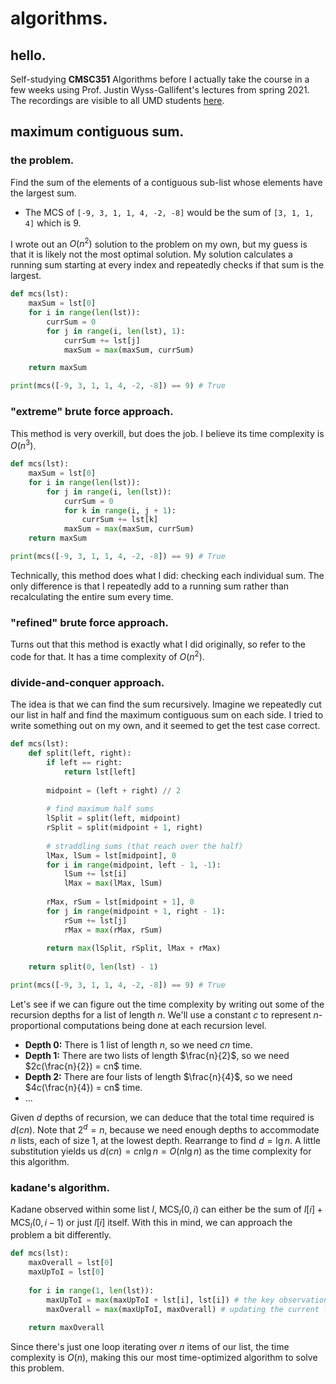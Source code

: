 # algorithms.

## hello.

Self-studying **CMSC351** Algorithms before I actually take the course in a few weeks using Prof. Justin Wyss-Gallifent's lectures from spring 2021. The recordings are visible to all UMD students [here](https://umd.instructure.com/courses/1302400/external_tools/28827).

## maximum contiguous sum.

### the problem.

Find the sum of the elements of a contiguous sub-list whose elements have the largest sum.

- The MCS of `[-9, 3, 1, 1, 4, -2, -8]` would be the sum of `[3, 1, 1, 4]` which is $9$.

I wrote out an $O(n^2)$ solution to the problem on my own, but my guess is that it is likely not the most optimal solution. My solution calculates a running sum starting at every index and repeatedly checks if that sum is the largest.

```python
def mcs(lst):
    maxSum = lst[0]
    for i in range(len(lst)):
        currSum = 0
        for j in range(i, len(lst), 1):
            currSum += lst[j]
            maxSum = max(maxSum, currSum)

    return maxSum

print(mcs([-9, 3, 1, 1, 4, -2, -8]) == 9) # True
```

### "extreme" brute force approach.

This method is very overkill, but does the job. I believe its time complexity is $O(n^3)$.

```py
def mcs(lst):
    maxSum = lst[0]
    for i in range(len(lst)):
        for j in range(i, len(lst)):
            currSum = 0
            for k in range(i, j + 1):
                currSum += lst[k]
            maxSum = max(maxSum, currSum)
	return maxSum

print(mcs([-9, 3, 1, 1, 4, -2, -8]) == 9) # True
```

Technically, this method does what I did: checking each individual sum. The only difference is that I repeatedly add to a running sum rather than recalculating the entire sum every time. 

### "refined" brute force approach.

Turns out that this method is exactly what I did originally, so refer to the code for that. It has a time complexity of $O(n^2)$.

### divide-and-conquer approach.

The idea is that we can find the sum recursively. Imagine we repeatedly cut our list in half and find the maximum contiguous sum on each side. I tried to write something out on my own, and it seemed to get the test case correct. 

```python
def mcs(lst):
	def split(left, right):
        if left == right: 
            return lst[left]
    	
        midpoint = (left + right) // 2
        
        # find maximum half sums
        lSplit = split(left, midpoint)
        rSplit = split(midpoint + 1, right)
        
        # straddling sums (that reach over the half)
        lMax, lSum = lst[midpoint], 0
        for i in range(midpoint, left - 1, -1):
        	lSum += lst[i]
            lMax = max(lMax, lSum)
            
        rMax, rSum = lst[midpoint + 1], 0
        for j in range(midpoint + 1, right - 1):
        	rSum += lst[j]
            rMax = max(rMax, rSum)
        
        return max(lSplit, rSplit, lMax + rMax)
	
    return split(0, len(lst) - 1) 

print(mcs([-9, 3, 1, 1, 4, -2, -8]) == 9) # True
```

Let's see if we can figure out the time complexity by writing out some of the recursion depths for a list of length $n$. We'll use a constant $c$ to represent $n$-proportional computations being done at each recursion level.

- **Depth 0:** There is 1 list of length $n$, so we need $cn$ time.
- **Depth 1:** There are two lists of length $\frac{n}{2}$, so we need $2c(\frac{n}{2}) = cn$ time.
- **Depth 2:** There are four lists of length $\frac{n}{4}$, so we need $4c(\frac{n}{4}) = cn$ time.
- $...$

Given $d$ depths of recursion, we can deduce that the total time required is $d(cn)$. Note that $2^d = n$, because we need enough depths to accommodate $n$ lists, each of size $1$, at the lowest depth. Rearrange to find $d = \lg n$. A little substitution yields us $d(cn) = cn \lg n = O(n \lg n)$ as the time complexity for this algorithm.

### kadane's algorithm.

Kadane observed within some list $l$, $\text{MCS}_{l}(0, i)$ can either be the sum of $l[i] + \text{MCS}_{l}(0, i - 1)$ or just $l[i]$ itself. With this in mind, we can approach the problem a bit differently.

```python
def mcs(lst):
    maxOverall = lst[0]
    maxUpToI = lst[0]
    
    for i in range(1, len(lst)):
        maxUpToI = max(maxUpToI + lst[i], lst[i]) # the key observation
        maxOverall = max(maxUpToI, maxOverall) # updating the current largest MCS
        
    return maxOverall 
```

Since there's just one loop iterating over $n$ items of our list, the time complexity is $O(n)$, making this our most time-optimized algorithm to solve this problem.

